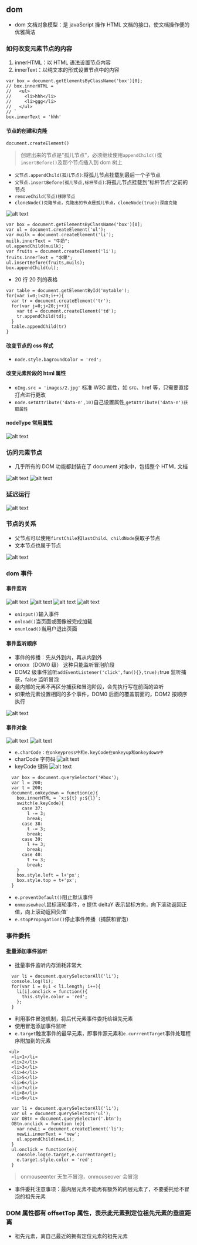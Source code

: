 ## dom

- dom 文档对象模型：是 javaScript 操作 HTML 文档的接口，使文档操作便的优雅简洁

### 如何改变元素节点的内容

1. innerHTML：以 HTML 语法设置节点内容
2. innerText：以纯文本的形式设置节点中的内容

```
var box = document.getElementsByClassName('box')[0];
// box.innerHTML = `
//   <ul>
//     <li>hhh</li>
//     <li>ggg</li>
//   </ul>
// `
box.innerText = 'hhh'
```

#### 节点的创建和克隆

`document.createElement()`

> 创建出来的节点是”孤儿节点“，必须继续使用`appendChild()`或`insertBefore()`及那个节点插入到 dom 树上

- `父节点.appendChild(孤儿节点)`:将孤儿节点挂载到最后一个子节点
- `父节点.insertBefore(孤儿节点,标杆节点)`:将孤儿节点挂载到”标杆节点“之前的节点
- `removeChild(节点)移除节点`
- `cloneNode()克隆节点，克隆出的节点是孤儿节点，cloneNode(true):深度克隆`

![alt text](image-9.png)

```
var box = document.getElementsByClassName('box')[0];
var ul = document.createElement('ul');
var muilk = document.createElement('li');
muilk.innerText = "牛奶";
ul.appendChild(muilk);
var fruits = document.createElement('li');
fruits.innerText = "水果";
ul.insertBefore(fruits,muils);
box.appendChild(ul);
```

- 20 行 20 列的表格

```
var table = document.getElementById('mytable');
for(var i=0;i<20;i++){
  var tr = document.createElement('tr');
  for(var j=0;j<20;j++){
    var td = document.createElement('td');
    tr.appendChild(td);
  }
  table.appendChild(tr)
}
```

#### 改变节点的 css 样式

- `node.style.bagroundColor = 'red';`

#### 改变元素阶段的 html 属性

- `oImg.src = 'images/2.jpg'` 标准 W3C 属性，如 src、href 等，只需要直接打点进行更改
- `node.setAttribute('data-n',10)`自己设置属性,`getAttribute('data-n')获取属性`

#### nodeType 常用属性

![alt text](image-8.png)

### 访问元素节点

- 几乎所有的 DOM 功能都封装在了 document 对象中，包括整个 HTML 文档

![alt text](image-10.png)
![alt text](image-12.png)

### 延迟运行

![alt text](image-11.png)

### 节点的关系

- 父节点可以使用`firstChile`和`lastChild`、`childNode`获取子节点
- 文本节点也属于节点

![alt text](image-13.png)

### dom 事件

#### 事件监听

![alt text](image-14.png)
![alt text](image-15.png)
![alt text](image-16.png)
![alt text](image-17.png)

- `oninput()`输入事件
- `onload()`当页面或图像被完成加载
- `onunload()`当用户退出页面

#### 事件监听顺序

- 事件的传播：先从外到内，再从内到外
- onxxx（DOM0 级） 这种只能监听冒泡阶段
- DOM2 级事件监听`addEventListener('click',fun(){},true);`true 监听捕获，false 监听冒泡
- 最内部的元素不再区分捕获和冒泡阶段，会先执行写在前面的监听
- 如果给元素设置相同的多个事件，DOM0 后面的覆盖前面的，DOM2 按顺序执行

![alt text](image-18.png)

#### 事件对象

![alt text](image-19.png)
![alt text](image-20.png)

- `e.charCode：在onkeypress中和e.keyCode在onkeyup和onkeydown中`
- charCode 字符码
  ![alt text](image-21.png)
- keyCode 键码
  ![alt text](image-22.png)

```
  var box = document.querySelector('#box');
  var l = 200;
  var t = 200;
  document.onkeydown = function(e){
    box.innerHTML = `x:${t} y:${l}`;
    switch(e.keyCode){
      case 37:
        l -= 3;
        break;
      case 38:
        t -= 3;
        break;
      case 39:
        l += 3;
        break;
      case 40:
        t += 3;
        break;
    }
    box.style.left = l+'px';
    box.style.top = t+'px';
  }
```

- `e.preventDefault()`阻止默认事件
- `onmousewheel`鼠标滚轮事件，e 提供 deltaY 表示鼠标方向，向下滚动返回正值，向上滚动返回负值`
- `e.stopPropagation()`停止事件传播（捕获和冒泡）

### 事件委托

#### 批量添加事件监听

- 批量事件监听内存消耗非常大

```
  var li = document.querySelectorAll('li');
  console.log(li);
  for(var i = 0;i < li.length; i++){
    li[i].onclick = function(){
      this.style.color = 'red';
    };
  }
```

- 利用事件冒泡机制，将后代元素事件委托给祖先元素
- 使用冒泡添加事件监听
- `e.target`触发事件的最早元素，即事件源元素和`e.currrentTarget`事件处理程序附加到的元素

```
 <ul>
  <li>1</li>
  <li>2</li>
  <li>3</li>
  <li>4</li>
  <li>5</li>
  <li>6</li>
  <li>7</li>
  <li>8</li>
  <li>9</li>
```

```
  var li = document.querySelectorAll('li');
  var ul = document.querySelector('ul');
  var OBtn = document.querySelector('.btn');
  OBtn.onclick = function (e){
    var newLi = document.createElement('li');
    newLi.innerText = 'new';
    ul.appendChild(newLi);
  }
  ul.onclick = function(e){
    console.log(e.target,e.currentTarget);
    e.target.style.color = 'red';
  }

```

> onmouseenter 天生不冒泡，onmouseover 会冒泡

- 事件委托注意事项：最内层元素不能再有额外的内层元素了，不要委托给不冒泡的祖先元素

### DOM 属性都有 offsetTop 属性，表示此元素到定位祖先元素的垂直距离

- 祖先元素，离自己最近的拥有定位元素的祖先元素
